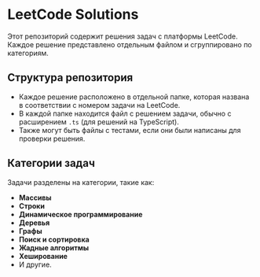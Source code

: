 # LeetCode Solutions

Этот репозиторий содержит решения задач с платформы LeetCode. Каждое решение представлено отдельным файлом и сгруппировано по категориям.

## Структура репозитория

- Каждое решение расположено в отдельной папке, которая названа в соответствии с номером задачи на LeetCode.
- В каждой папке находится файл с решением задачи, обычно с расширением `.ts` (для решений на TypeScript).
- Также могут быть файлы с тестами, если они были написаны для проверки решения.

## Категории задач

Задачи разделены на категории, такие как:

- **Массивы**
- **Строки**
- **Динамическое программирование**
- **Деревья**
- **Графы**
- **Поиск и сортировка**
- **Жадные алгоритмы**
- **Хеширование**
- И другие.